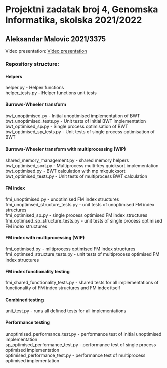 # Projektni zadatak broj 4, Genomska Informatika, skolska 2021/2022

## Aleksandar Malovic 2021/3375

Video presentation: [Video presentation](https://www.youtube.com/watch?v=hhbMQNiOfj0)

### Repository structure:

#### Helpers
helper.py - Helper functions  
helper_tests.py - Helper functions unit tests

#### Burrows-Wheeler transform
bwt_unoptimised.py - Initial unoptimised implementation of BWT  
bwt_unoptimised_tests.py - Unit tests of initial BWT implementation  
bwt_optimised_sp.py - Single process optimisation of BWT  
bwt_optimised_sp_tests.py - Unit tests of single process optimisation of BWT

#### Burrows-Wheeler transform with multiprocessing (WIP)
shared_memory_management.py - shared memory helpers  
bwt_optimised_sort.py - Multiprocess multi-key quicksort implementation  
bwt_optimised.py - BWT calculation with mp mkquicksort  
bwt_optimised_tests.py - Unit tests of multiprocess BWT calculation  

#### FM index
fmi_unoptimised.py - unoptimised FM index structures  
fmi_unoptimsed_structure_tests.py - unit tests of unoptimised FM index structures  
fmi_optimised_sp.py - single process optimised FM index structures  
fmi_optimsed_sp_structure_tests.py - unit tests of single process optimised FM index structures  

#### FM index with multiprocessing (WIP)
fmi_optimised.py - miltiprocess optimised FM index structures  
fmi_optimsed_structure_tests.py - unit tests of multiprocess optimised FM index structures

#### FM index functionality testing
fmi_shared_functionality_tests.py - shared tests for all implementations of functionality of FM index structures and FM index itself

#### Combined testing
unit_test.py - runs all defined tests for all implementations

#### Performance testing
unoptimised_performance_test.py - performance test of initial unoptimised implementation  
sp_optimised_performance_test.py - performance test of single process optimised implementation  
optimised_performance_test.py - performance test of multiprocess optimised implementation

